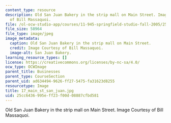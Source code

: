 ```yaml
---
content_type: resource
description: Old San Juan Bakery in the strip mall on Main Street. Image Courtesy
  of Bill Massaquoi.
file: /ol-ocw-studio-app/courses/11-945-springfield-studio-fall-2005/25cc6436995eff23f00d08887cfbd581_17_main_st_san_juan.jpg
file_size: 58964
file_type: image/jpeg
image_metadata:
  caption: Old San Juan Bakery in the strip mall on Main Street.
  credit: Image Courtesy of Bill Massaquoi.
  image-alt: San Juan Bakery.
learning_resource_types: []
license: https://creativecommons.org/licenses/by-nc-sa/4.0/
ocw_type: OCWImage
parent_title: Businesses
parent_type: CourseSection
parent_uid: ad634494-9626-ff27-5475-fa31623d8255
resourcetype: Image
title: 17_main_st_san_juan.jpg
uid: 25cc6436-995e-ff23-f00d-08887cfbd581
---
```

Old San Juan Bakery in the strip mall on Main Street. Image Courtesy of Bill Massaquoi.